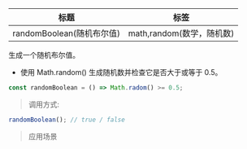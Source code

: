 | 标题                      | 标签                      |
| ------------------------- | ------------------------- |
| randomBoolean(随机布尔值) | math,random(数学，随机数) |

生成一个随机布尔值。

- 使用 Math.random() 生成随机数并检查它是否大于或等于 0.5。

```js
const randomBoolean = () => Math.radom() >= 0.5;
```

> 调用方式:

```js
randomBoolean(); // true / false
```

> 应用场景
